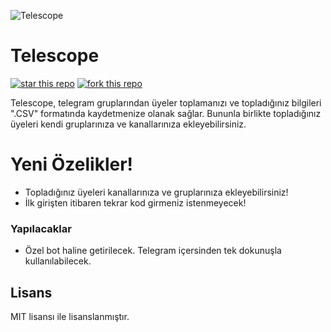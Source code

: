 ![Telescope](https://i.ibb.co/kDRjZVv/Telescope.png)

# Telescope

[![star this repo](https://githubbadges.com/star.svg?user=Sn0bzy&repo=Telescope&style=flat-square)](https://github.com/Sn0bzy/Telescope) [![fork this repo](https://githubbadges.com/fork.svg?user=Sn0bzy&repo=Telescope&style=flat-square)](https://github.com/Sn0bzy/Telescope/fork)

Telescope, telegram gruplarından üyeler toplamanızı ve topladığınız bilgileri ".CSV" formatında kaydetmenize olanak sağlar. Bununla birlikte topladığınız üyeleri kendi gruplarınıza ve kanallarınıza ekleyebilirsiniz.

# Yeni Özelikler!

  - Topladığınız üyeleri kanallarınıza ve gruplarınıza ekleyebilirsiniz!
  - İlk girişten itibaren tekrar kod girmeniz istenmeyecek!


### Yapılacaklar

 - Özel bot haline getirilecek. Telegram içersinden tek dokunuşla kullanılabilecek.

Lisans
----

MIT lisansı ile lisanslanmıştır.

